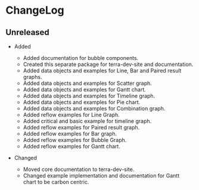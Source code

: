 # ChangeLog

## Unreleased

* Added 
  * Added documentation for bubble components.
  * Created this separate package for terra-dev-site and documentation.
  * Added data objects and examples for Line, Bar and Paired result graphs.
  * Added data objects and examples for Scatter graph.
  * Added data objects and examples for Gantt chart.
  * Added data objects and examples for Timeline graph.
  * Added data objects and examples for Pie chart.
  * Added data objects and examples for Combination graph.
  * Added reflow examples for Line Graph.
  * Added critical and basic example for timeline graph.
  * Added reflow examples for Paired result graph.
  * Added reflow examples for Bar graph.
  * Added reflow examples for Bubble Graph.
  * Added reflow examples for Gantt chart.

* Changed 
  * Moved core documentation to terra-dev-site.
  * Changed example implementation and documentation for Gantt chart to be carbon centric.


